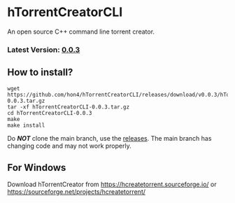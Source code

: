 # hTorrentCreatorCLI
An open source C++ command line torrent creator.

### Latest Version: <ins>0.0.3</ins>

## How to install?
```
wget https://github.com/hon4/hTorrentCreatorCLI/releases/download/v0.0.3/hTorrentCreatorCLI-0.0.3.tar.gz
tar -xf hTorrentCreatorCLI-0.0.3.tar.gz
cd hTorrentCreatorCLI-0.0.3
make
make install
```
Do ***NOT*** clone the main branch, use the [releases](https://github.com/hon4/hTorrentCreatorCLI/releases). The main branch has changing code and may not work properly.

## For Windows
Download hTorrentCreator from
https://hcreatetorrent.sourceforge.io/
or
https://sourceforge.net/projects/hcreatetorrent/
